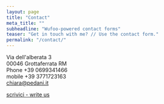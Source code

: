 ```yaml
---
layout: page
title: "Contact"
meta_title: ""
subheadline: "Wufoo-powered contact forms"
teaser: "Get in touch with me? // Use the contact form."
permalink: "/contact/"
---
```



Via dell'alberata 3  
00046 Grottaferrata RM  
Phone +39 0699341466  
mobile +39 3771723163  
[chiara@pedani.it][4]  

<a href="mailto:chiara@pedani.it" class="alert button">scrivici -  write us</a>

 [1]: #
 [2]: #
 [3]: #
 [4]: mailto:chiara@pedani.it
 [5]: #
 [6]: #
 [7]: #
   